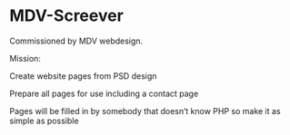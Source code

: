 # MDV-Screever
Commissioned by MDV webdesign.

Mission:

Create website pages from PSD design 

Prepare all pages for use including a contact page

Pages will be filled in by somebody that doesn’t know PHP so make it as simple as possible

